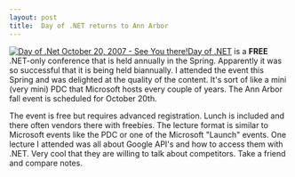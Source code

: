```yaml
---
layout: post
title:  Day of .NET returns to Ann Arbor
---
```

[![Day of .Net October 20, 2007 - See You there!](http://www.dayofdotnet.org/images/DoDNBadge2Fall2007.png)](http://www.dayofdotnet.org)[Day of .NET](http://dayofdotnet.org) is a **FREE** .NET-only conference that is held annually in the Spring. Apparently it was so successful that it is being held biannually. I attended the event this Spring and was delighted at the quality of the content. It's sort of like a mini (very mini) PDC that Microsoft hosts every couple of years. The Ann Arbor fall event is scheduled for October 20th.

The event is free but requires advanced registration. Lunch is included and there often vendors there with freebies. The lecture format is similar to Microsoft events like the PDC or one of the Microsoft "Launch" events. One lecture I attended was all about Google API's and how to access them with .NET. Very cool that they are willing to talk about competitors. Take a friend and compare notes.
